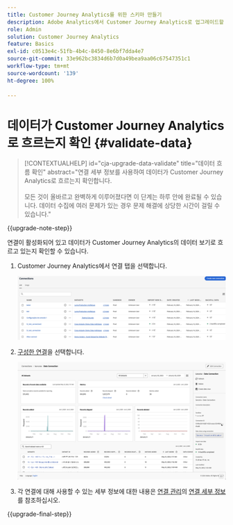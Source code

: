 ```yaml
---
title: Customer Journey Analytics를 위한 스키마 만들기
description: Adobe Analytics에서 Customer Journey Analytics로 업그레이드할 때 권장되는 경로 자세히 알아보기
role: Admin
solution: Customer Journey Analytics
feature: Basics
exl-id: c0513e4c-51fb-4b4c-8450-8e6bf7dda4e7
source-git-commit: 33e962bc3834d6b7d0a49bea9aa06c67547351c1
workflow-type: tm+mt
source-wordcount: '139'
ht-degree: 100%

---
```


# 데이터가 Customer Journey Analytics로 흐르는지 확인 {#validate-data}

<!-- markdownlint-disable MD034 -->

>[!CONTEXTUALHELP]
>id="cja-upgrade-data-validate"
>title="데이터 흐름 확인"
>abstract="연결 세부 정보를 사용하여 데이터가 Customer Journey Analytics로 흐르는지 확인합니다.<br><br>모든 것이 올바르고 완벽하게 이루어졌다면 이 단계는 하루 안에 완료될 수 있습니다. 데이터 수집에 여러 문제가 있는 경우 문제 해결에 상당한 시간이 걸릴 수 있습니다."

<!-- markdownlint-enable MD034 -->

{{upgrade-note-step}}

연결이 활성화되어 있고 데이터가 Customer Journey Analytics의 데이터 보기로 흐르고 있는지 확인할 수 있습니다.

1. Customer Journey Analytics에서 연결 탭을 선택합니다.

   ![목록 보기](assets/list-view.png)

1. [구성한 연결](/help/getting-started/cja-upgrade/cja-upgrade-connection.md)을 선택합니다.

   ![위젯과 설정을 보여 주는 모든 데이터 세트 창](assets/conn-details.png)

1. 각 연결에 대해 사용할 수 있는 세부 정보에 대한 내용은 [연결 관리](/help/connections/manage-connections.md#manage-connections)의 [연결 세부 정보](/help/connections/manage-connections.md)를 참조하십시오.

{{upgrade-final-step}}

<!-- Should we duplicate the content here or single source it with /help/connections/manage-connections.md -->
